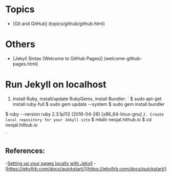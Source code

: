 # Topics
- [Git and GitHub] (topics/github/github.html)


# Others
- [Jekyll Sintax (Welcome to GitHub Pages)] (welcome-github-pages.html)

# Run Jekyll on localhost 


1. Install Ruby, install/update RubyGems, install Bundler:
`
$ sudo apt-get install ruby-full
$ sudo gem update --system
$ sudo gem install bundler

$ ruby --version
ruby 2.3.1p112 (2016-04-26) [x86_64-linux-gnu]
`
2. Create local repository for your Jekyll site
`
$ mkdir neojal.hithub.io
$ cd neojal.hithub.io

`



## References: 
-[Setting up your pages locally with Jekyll](https://help.github.com/articles/setting-up-your-github-pages-site-locally-with-jekyll/)
-[https://jekyllrb.com/docs/quickstart/](https://jekyllrb.com/docs/quickstart/)

